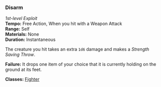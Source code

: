 ### Disarm
*1st-level Exploit*  
**Tempo:** Free Action, When you hit with a Weapon Attack  
**Range:** Self  
**Materials:** None  
**Duration:** Instantaneous  

The creature you hit takes an extra `1d6` damage and makes a *Strength Saving Throw*.

**Failure:** It drops one item of your choice that it is currently holding on the ground at its feet.

**Classes:** [Fighter](C:\Users\shurj\Box\DnD\Aetherwynn-Unstable-Isotopes\Classes\Fighter\Fighter%20Class.md)